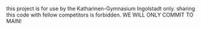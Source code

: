 this project is for use by the Katharinen-Gymnasium Ingolstadt only. sharing this code with fellow competitors is forbidden. WE WILL ONLY COMMIT TO MAIN!